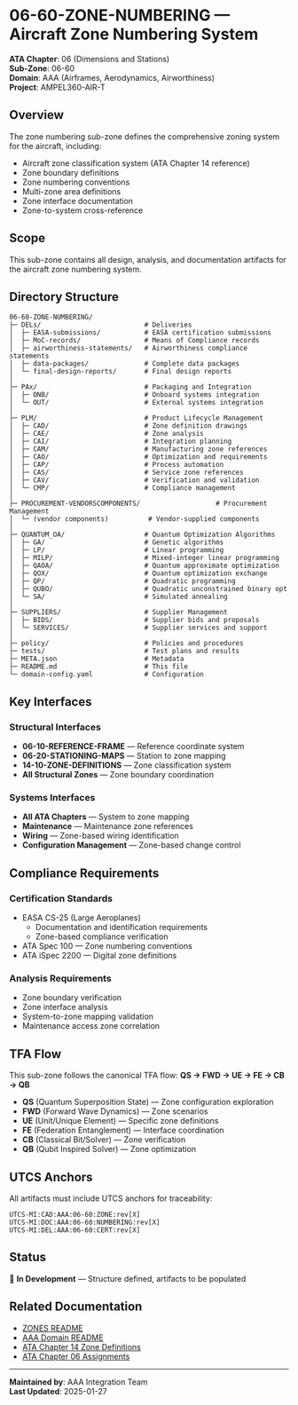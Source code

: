 # 06-60-ZONE-NUMBERING — Aircraft Zone Numbering System

**ATA Chapter**: 06 (Dimensions and Stations)  
**Sub-Zone**: 06-60  
**Domain**: AAA (Airframes, Aerodynamics, Airworthiness)  
**Project**: AMPEL360-AIR-T

## Overview

The zone numbering sub-zone defines the comprehensive zoning system for the aircraft, including:
- Aircraft zone classification system (ATA Chapter 14 reference)
- Zone boundary definitions
- Zone numbering conventions
- Multi-zone area definitions
- Zone interface documentation
- Zone-to-system cross-reference

## Scope

This sub-zone contains all design, analysis, and documentation artifacts for the aircraft zone numbering system.

## Directory Structure

```
06-60-ZONE-NUMBERING/
├─ DELs/                          # Deliveries
│  ├─ EASA-submissions/           # EASA certification submissions
│  ├─ MoC-records/                # Means of Compliance records
│  ├─ airworthiness-statements/   # Airworthiness compliance statements
│  ├─ data-packages/              # Complete data packages
│  └─ final-design-reports/       # Final design reports
│
├─ PAx/                           # Packaging and Integration
│  ├─ ONB/                        # Onboard systems integration
│  └─ OUT/                        # External systems integration
│
├─ PLM/                           # Product Lifecycle Management
│  ├─ CAD/                        # Zone definition drawings
│  ├─ CAE/                        # Zone analysis
│  ├─ CAI/                        # Integration planning
│  ├─ CAM/                        # Manufacturing zone references
│  ├─ CAO/                        # Optimization and requirements
│  ├─ CAP/                        # Process automation
│  ├─ CAS/                        # Service zone references
│  ├─ CAV/                        # Verification and validation
│  └─ CMP/                        # Compliance management
│
├─ PROCUREMENT-VENDORSCOMPONENTS/                   # Procurement Management
│  └─ (vendor components)          # Vendor-supplied components
│
├─ QUANTUM_OA/                    # Quantum Optimization Algorithms
│  ├─ GA/                         # Genetic algorithms
│  ├─ LP/                         # Linear programming
│  ├─ MILP/                       # Mixed-integer linear programming
│  ├─ QAOA/                       # Quantum approximate optimization
│  ├─ QOX/                        # Quantum optimization exchange
│  ├─ QP/                         # Quadratic programming
│  ├─ QUBO/                       # Quadratic unconstrained binary opt
│  └─ SA/                         # Simulated annealing
│
├─ SUPPLIERS/                     # Supplier Management
│  ├─ BIDS/                       # Supplier bids and proposals
│  └─ SERVICES/                   # Supplier services and support
│
├─ policy/                        # Policies and procedures
├─ tests/                         # Test plans and results
├─ META.json                      # Metadata
├─ README.md                      # This file
└─ domain-config.yaml             # Configuration
```

## Key Interfaces

### Structural Interfaces
- **06-10-REFERENCE-FRAME** — Reference coordinate system
- **06-20-STATIONING-MAPS** — Station to zone mapping
- **14-10-ZONE-DEFINITIONS** — Zone classification system
- **All Structural Zones** — Zone boundary coordination

### Systems Interfaces
- **All ATA Chapters** — System to zone mapping
- **Maintenance** — Maintenance zone references
- **Wiring** — Zone-based wiring identification
- **Configuration Management** — Zone-based change control

## Compliance Requirements

### Certification Standards
- EASA CS-25 (Large Aeroplanes)
  - Documentation and identification requirements
  - Zone-based compliance verification
- ATA Spec 100 — Zone numbering conventions
- ATA iSpec 2200 — Digital zone definitions

### Analysis Requirements
- Zone boundary verification
- Zone interface analysis
- System-to-zone mapping validation
- Maintenance access zone correlation

## TFA Flow

This sub-zone follows the canonical TFA flow:
**QS → FWD → UE → FE → CB → QB**

- **QS** (Quantum Superposition State) — Zone configuration exploration
- **FWD** (Forward Wave Dynamics) — Zone scenarios
- **UE** (Unit/Unique Element) — Specific zone definitions
- **FE** (Federation Entanglement) — Interface coordination
- **CB** (Classical Bit/Solver) — Zone verification
- **QB** (Qubit Inspired Solver) — Zone optimization

## UTCS Anchors

All artifacts must include UTCS anchors for traceability:
```
UTCS-MI:CAD:AAA:06-60:ZONE:rev[X]
UTCS-MI:DOC:AAA:06-60:NUMBERING:rev[X]
UTCS-MI:DEL:AAA:06-60:CERT:rev[X]
```

## Status

🚧 **In Development** — Structure defined, artifacts to be populated

## Related Documentation

- [ZONES README](../README.md)
- [AAA Domain README](../../README.md)
- [ATA Chapter 14 Zone Definitions](../../14-HARDWARE-ZONES/)
- [ATA Chapter 06 Assignments](../../../../../1-DIMENSIONS/CANONICAL-TAXONOMY/ata-chapters.csv)

---

**Maintained by**: AAA Integration Team  
**Last Updated**: 2025-01-27
